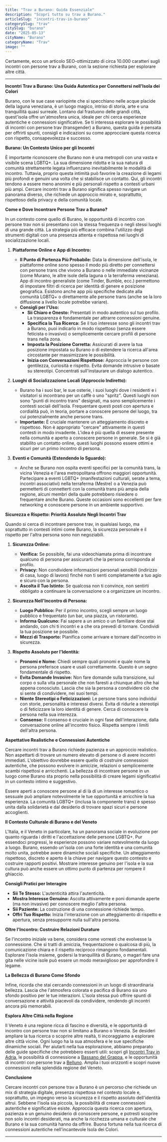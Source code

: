 ```yaml
---
title: "Trav a Burano: Guida Essenziale"
description: "Scopri tutto su trav a Burano."
articleSlug: "incontri-trav-in-burano" 
categorySlug: "trav"
citySlug: "burano"
date: "2025-05-13"
cityName: "Burano"
categoryName: "Trav"
image: ""
---
```


Certamente, ecco un articolo SEO-ottimizzato di circa 10.000 caratteri sugli incontri con persone trav a Burano, con la sezione richiesta per esplorare altre città.

---

**Incontri Trav a Burano: Una Guida Autentica per Connettersi nell'Isola dei Colori**

Burano, con le sue case variopinte che si specchiano nelle acque placide della laguna veneziana, è un luogo magico, intriso di storia, arte e una tranquillità quasi surreale. Lontano dal frastuono delle grandi città, quest'isola offre un'atmosfera unica, ideale per chi cerca esperienze autentiche e connessioni significative. Se ti interessa esplorare le possibilità di incontri con persone trav (transgender) a Burano, questa guida è pensata per offrirti spunti, consigli e indicazioni su come approcciare questa ricerca con rispetto, consapevolezza e successo.

**Burano: Un Contesto Unico per gli Incontri**

È importante riconoscere che Burano non è una metropoli con una vasta e visibile scena LGBTQ+. La sua dimensione ridotta e la sua natura di comunità strettamente legata influenzano inevitabilmente le modalità di incontro. Tuttavia, proprio questa intimità può favorire la creazione di legami più profondi e genuini una volta che si stabilisce un contatto. Qui, gli incontri tendono a essere meno anonimi e più personali rispetto a contesti urbani più ampi. Cercare incontri trav a Burano significa spesso navigare un panorama diverso, che richiede un approccio mirato e, soprattutto, rispettoso della privacy e della comunità locale.

**Come e Dove Incontrare Persone Trav a Burano?**

In un contesto come quello di Burano, le opportunità di incontro con persone trav non si presentano con la stessa frequenza o negli stessi luoghi di una grande città. La strategia più efficace combina l'utilizzo degli strumenti digitali con una presenza attenta e rispettosa nei luoghi di socializzazione locali.

1.  **Piattaforme Online e App di Incontro:**
    *   **Il Punto di Partenza Più Probabile:** Data la dimensione dell'isola, le piattaforme online sono spesso il modo più diretto per connettersi con persone trans che vivono a Burano o nelle immediate vicinanze (come Murano, le altre isole della laguna o la terraferma veneziana). App di incontro generaliste (come Tinder, Bumble, ecc.) permettono di impostare filtri di ricerca per identità di genere e posizione geografica. Esistono anche app più specifiche dedicate alla comunità LGBTQ+ o direttamente alle persone trans (anche se la loro diffusione a livello locale potrebbe variare).
    *   **Consigli per l'Uso:**
        *   **Sii Chiaro e Onesto:** Presentati in modo autentico sul tuo profilo. La trasparenza è fondamentale per attrarre connessioni genuine.
        *   **Specifica la Tua Ricerca:** Se il tuo interesse sono gli incontri trav a Burano, puoi indicarlo in modo rispettoso (senza essere feticista o invasivo) o semplicemente cercare profili di persone trans nella zona.
        *   **Imposta la Posizione Corretta:** Assicurati di avere la tua posizione impostata su Burano o di estendere la ricerca all'area circostante per massimizzare le possibilità.
        *   **Inizia con Conversazioni Rispettose:** Approccia le persone con gentilezza, curiosità e rispetto. Evita domande intrusive o basate su stereotipi. Concentrati sull'instaurare un dialogo autentico.

2.  **Luoghi di Socializzazione Locali (Approccio Indiretto):**
    *   Burano ha i suoi bar, le sue osterie, i suoi luoghi dove i residenti e i visitatori si incontrano per un caffè o uno "spritz". Questi luoghi non sono "punti di incontro trans" designati, ma sono semplicemente i contesti sociali dell'isola. Frequentare questi posti con apertura e cordialità può, in teoria, portare a conoscere persone del luogo, tra cui potenzialmente anche persone trans.
    *   **Importante:** È cruciale mantenere un atteggiamento discreto e rispettoso. Non è appropriato "cercare" attivamente in questi contesti in modo invadente. L'idea è più quella di essere presente nella comunità e aperto a conoscere persone in generale. Se si è già stabilito un contatto online, questi luoghi possono essere ottimi e sicuri per un primo incontro di persona.

3.  **Eventi e Comunità (Estendendo lo Sguardo):**
    *   Anche se Burano non ospita eventi specifici per la comunità trans, la vicina Venezia e l'area metropolitana offrono maggiori opportunità. Partecipare a eventi LGBTQ+ (manifestazioni culturali, serate a tema, incontri associativi) nella terraferma (Mestre) o a Venezia può permetterti di connetterti con la comunità trans più ampia della regione, alcuni membri della quale potrebbero risiedere o frequentare anche Burano. Queste occasioni sono eccellenti per fare networking e conoscere persone in un ambiente supportivo.

**Sicurezza e Rispetto: Priorità Assolute Negli Incontri Trav**

Quando si cerca di incontrare persone trav, in qualsiasi luogo, ma soprattutto in contesti intimi come Burano, la sicurezza personale e il rispetto per l'altra persona sono non negoziabili.

1.  **Sicurezza Online:**
    *   **Verifica:** Se possibile, fai una videochiamata prima di incontrare qualcuno di persona per assicurarti che la persona corrisponda al profilo.
    *   **Privacy:** Non condividere informazioni personali sensibili (indirizzo di casa, luogo di lavoro) finché non ti senti completamente a tuo agio e sicuro con la persona.
    *   **Ascolta il Tuo Istinto:** Se qualcosa non ti convince, non sentirti obbligato a continuare la conversazione o a organizzare un incontro.

2.  **Sicurezza Nell'Incontro di Persona:**
    *   **Luogo Pubblico:** Per il primo incontro, scegli sempre un luogo pubblico e frequentato (un bar, una piazza, un ristorante).
    *   **Informa Qualcuno:** Fai sapere a un amico o un familiare dove stai andando, con chi ti incontri e a che ora prevedi di tornare. Condividi la tua posizione se possibile.
    *   **Mezzi di Trasporto:** Pianifica come arrivare e tornare dall'incontro in sicurezza.

3.  **Rispetto Assoluto per l'Identità:**
    *   **Pronomi e Nome:** Chiedi sempre quali pronomi e quale nome la persona preferisce usare e usali correttamente. Questo è un segno fondamentale di rispetto.
    *   **Evita Domande Invasive:** Non fare domande sulla transizione, sul corpo o sulla vita personale che non faresti a chiunque altro che hai appena conosciuto. Lascia che sia la persona a condividere ciò che si sente di condividere, nei suoi tempi.
    *   **Niente Stereotipi o Feticizzazioni:** Le persone trans sono individui con storie, personalità e interessi diversi. Evita di ridurle a stereotipi o di feticizzare la loro identità di genere. Cerca di conoscere la persona nella sua interezza.
    *   **Consenso:** Il consenso è cruciale in ogni fase dell'interazione, dalla conversazione online all'incontro fisico. Rispetta sempre i limiti dell'altra persona.

**Aspettative Realistiche e Connessioni Autentiche**

Cercare incontri trav a Burano richiede pazienza e un approccio realistico. Non aspettarti di trovare un numero elevato di persone o di avere incontri immediati. L'obiettivo dovrebbe essere quello di costruire connessioni autentiche, che possono evolvere in amicizie, relazioni o semplicemente scambi rispettosi e arricchenti. La bellezza di incontrare persone in un luogo come Burano sta proprio nella possibilità di creare legami significativi in un contesto intimo e suggestivo.

Essere aperti a conoscere persone al di là di un interesse romantico o sessuale può ampliare notevolmente le tue opportunità e arricchire la tua esperienza. La comunità LGBTQ+ (inclusa la componente trans) è spesso unita dalla solidarietà e dal desiderio di trovare spazi sicuri e persone accoglienti.

**Il Contesto Culturale di Burano e del Veneto**

L'Italia, e il Veneto in particolare, ha un panorama sociale in evoluzione per quanto riguarda i diritti e l'accettazione delle persone LGBTQ+. Pur essendoci progressi, le esperienze possono variare notevolmente da luogo a luogo. Burano, essendo un'isola con una forte identità e una comunità molto unita, potrebbe avere dinamiche sociali specifiche. Un atteggiamento rispettoso, discreto e aperto è la chiave per navigare questo contesto e costruire rapporti positivi. Mostrare interesse genuino per l'isola e la sua cultura può anche essere un ottimo punto di partenza per rompere il ghiaccio.

**Consigli Pratici per Interagire**

*   **Sii Te Stesso:** L'autenticità attira l'autenticità.
*   **Mostra Interesse Genuino:** Ascolta attivamente e poni domande aperte (ma non invasive) per conoscere meglio l'altra persona.
*   **Sii Paziente:** La costruzione di una connessione richiede tempo.
*   **Offri Tuo Rispetto:** Inizia l'interazione con un atteggiamento di rispetto e apertura, senza presupporre nulla sull'altra persona.

**Oltre l'Incontro: Costruire Relazioni Durature**

Se l'incontro iniziale va bene, considera come vorresti che evolvesse la connessione. Che si tratti di amicizia, frequentazione o qualcosa di più, la comunicazione chiara e il rispetto reciproco rimangono fondamentali. Esplorare l'isola insieme, godersi la tranquillità di Burano, o magari fare una gita nelle vicine isole può essere un modo meraviglioso per approfondire il legame.

**La Bellezza di Burano Come Sfondo**

Infine, ricorda che stai cercando connessioni in un luogo di straordinaria bellezza. Lascia che l'atmosfera colorata e pacifica di Burano sia uno sfondo positivo per le tue interazioni. L'isola stessa può offrire spunti di conversazione e attività piacevoli da condividere, rendendo gli incontri ancora più memorabili.

**Esplora Altre Città nella Regione**

Il Veneto è una regione ricca di fascino e diversità, e le opportunità di incontro con persone trav non si limitano a Burano o Venezia. Se desideri ampliare la tua ricerca o scoprire altre realtà, ti incoraggiamo a esplorare altre città vicine. Ogni luogo ha la sua atmosfera e le sue specifiche dinamiche sociali. Per aiutarti nella tua esplorazione, abbiamo preparato delle guide specifiche che potrebbero esserti utili: scopri gli [Incontri Trav in Adria](/adria/trav/incontri-trav-in-adria), le possibilità di connessione a [Bassano del Grappa](/bassano-del-grappa/trav/incontri-trav-in-bassano-del-grappa), e le opportunità di incontri con persone trav a [Belluno](/belluno/trav/incontri-trav-in-belluno). Amplia i tuoi orizzonti e scopri nuove connessioni nella splendida regione del Veneto.

**Conclusione**

Cercare incontri con persone trav a Burano è un percorso che richiede un mix di strategia digitale, presenza rispettosa nel contesto locale e, soprattutto, un impegno verso la sicurezza e il rispetto assoluto dell'identità altrui. Sebbene l'isola sia piccola, la possibilità di creare connessioni autentiche e significative esiste. Approccia questa ricerca con apertura, pazienza e un genuino desiderio di conoscere persone, e potresti scoprire non solo incontri desiderati, ma anche la ricchezza umana e culturale che Burano e la sua comunità hanno da offrire. Buona fortuna nella tua ricerca di connessioni autentiche nell'incantevole Isola dei Colori.

---
